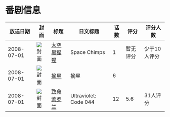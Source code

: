 # 番剧信息

|放送日期|封面|标题|日文标题|话数|评分|评分人数|
|---|---|---|---|---|---|---|
|2008-07-01|![封面](https://lain.bgm.tv/pic/cover/c/94/dd/130787_70u8O.jpg)|[太空黑猩猩](https://bangumi.tv/subject/130787)|Space Chimps|1|暂无评分|少于10人评分|
|2008-07-01|![封面](https://lain.bgm.tv/pic/cover/c/40/ef/236121_WM5Md.jpg)|[摘星](https://bangumi.tv/subject/236121)|摘星|6|||
|2008-07-01|![封面](https://lain.bgm.tv/pic/cover/c/12/64/15184_bvvsG.jpg)|[致命紫罗兰](https://bangumi.tv/subject/15184)|Ultraviolet: Code 044|12|5.6|31人评分|
